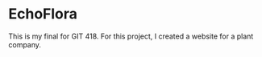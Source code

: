 # EchoFlora
 This is my final for GIT 418. For this project, I created a website for a plant company.
